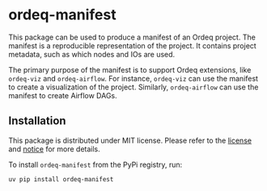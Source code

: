 # ordeq-manifest

This package can be used to produce a manifest of an Ordeq project.
The manifest is a reproducible representation of the project.
It contains project metadata, such as which nodes and IOs are used.

The primary purpose of the manifest is to support Ordeq extensions, like `ordeq-viz` and `ordeq-airflow`.
For instance, `ordeq-viz` can use the manifest to create a visualization of the project.
Similarly, `ordeq-airflow` can use the manifest to create Airflow DAGs.

## Installation

This package is distributed under MIT license.
Please refer to the [license][license] and [notice][notice] for more details.

To install `ordeq-manifest` from the PyPi registry, run:

```bash
uv pip install ordeq-manifest
```

[license]: ../LICENSE

[notice]: ../NOTICE
